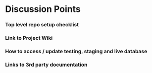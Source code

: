# Discussion Points
### Top level repo setup checklist
### Link to Project Wiki
### How to access / update testing, staging and live database
### Links to 3rd party documentation
